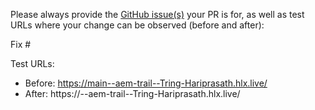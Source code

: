 Please always provide the [GitHub issue(s)](../issues) your PR is for, as well as test URLs where your change can be observed (before and after):

Fix #<gh-issue-id>

Test URLs:
- Before: https://main--aem-trail--Tring-Hariprasath.hlx.live/
- After: https://<branch>--aem-trail--Tring-Hariprasath.hlx.live/
